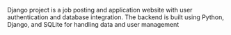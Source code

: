 Django project is a job posting and application website with user authentication
and database integration. The backend is built using Python, Django, and SQLite
for handling data and user management
